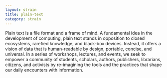 ```yaml
---
layout: strain
title: plain-text
category: strain
---
```


<!-- A 75-100 word paragraph describing the motivation behind these projects -->
Plain text is a file format and a frame of mind. A fundamental idea in the development of computing, plain text stands in opposition to closed ecosystems, rarefied knowledge, and black-box devices. Instead, it offers a vision of data that is human-readable by design, portable, concise, and universal. In a series of workshops, lectures, and events, we seek to empower a community of students, scholars, authors, publishers, librarians, citizens, and activists by re-imagining the tools and the practices that shape our daily encounters with information.
